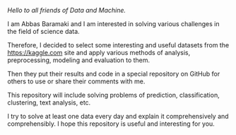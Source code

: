 *Hello to all friends of Data and Machine.*

I am Abbas Baramaki and I am interested in solving various challenges in the field of science data.

Therefore, I decided to select some interesting and useful datasets from the https://kaggle.com site and apply various methods of analysis, preprocessing, modeling and evaluation to them.

Then they put their results and code in a special repository on GitHub for others to use or share their comments with me.

This repository will include solving problems of prediction, classification, clustering, text analysis, etc.

I try to solve at least one data every day and explain it comprehensively and comprehensibly. I hope this repository is useful and interesting for you.

